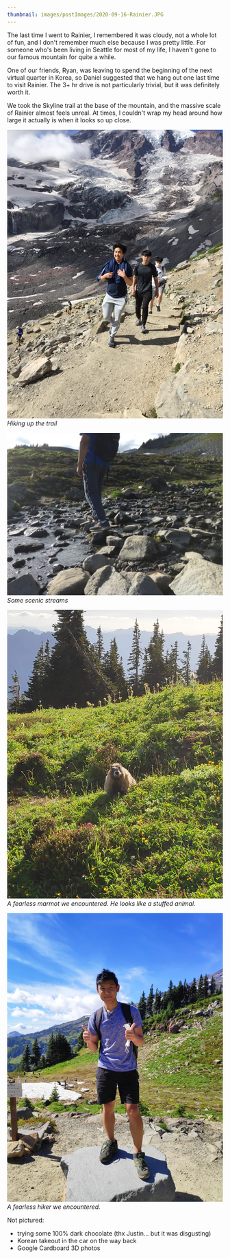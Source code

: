 ```yaml
---
thumbnail: images/postImages/2020-09-16-Rainier.JPG
---
```


The last time I went to Rainier, I remembered it was cloudy, not a whole lot of fun, and I don't remember much else because I was pretty little. For someone who's been living in Seattle for most of my life, I haven't gone to our famous mountain for quite a while.

One of our friends, Ryan, was leaving to spend the beginning of the next virtual quarter in Korea, so Daniel suggested that we hang out one last time to visit Rainier. The 3+ hr drive is not particularly trivial, but it was definitely worth it.

We took the Skyline trail at the base of the mountain, and the massive scale of Rainier almost feels unreal. At times, I couldn't wrap my head around how large it actually is when it looks so up close.

![Hiking](/images/postImages/2020-09-16-Walking-Up.JPG)
*Hiking up the trail*

![Scenic Streams](/images/postImages/2020-09-16-Stream.JPG)
*Some scenic streams*

![Marmot](/images/postImages/2020-09-16-Marmot.jpg)
*A fearless marmot we encountered. He looks like a stuffed animal.*

![Thumbs up](/images/postImages/2020-09-16-Thumbs-Up.jpg)
*A fearless hiker we encountered.*


Not pictured:
* trying some 100% dark chocolate (thx Justin... but it was disgusting)
* Korean takeout in the car on the way back
* Google Cardboard 3D photos

